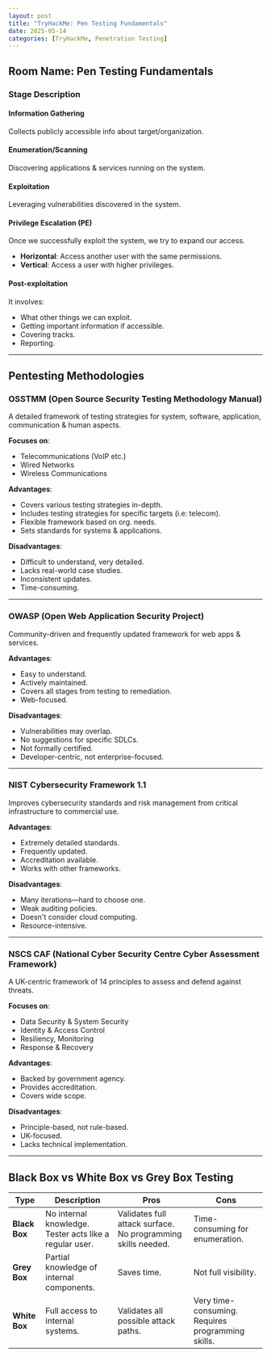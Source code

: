 ```yaml
---
layout: post
title: "TryHackMe: Pen Testing Fundamentals"
date: 2025-05-14
categories: [TryHackMe, Penetration Testing]
---
```


## Room Name: Pen Testing Fundamentals

### Stage Description

#### Information Gathering
Collects publicly accessible info about target/organization.

#### Enumeration/Scanning
Discovering applications & services running on the system.

#### Exploitation
Leveraging vulnerabilities discovered in the system.

#### Privilege Escalation (PE)
Once we successfully exploit the system, we try to expand our access.

- **Horizontal**: Access another user with the same permissions.
- **Vertical**: Access a user with higher privileges.

#### Post-exploitation
It involves:
- What other things we can exploit.
- Getting important information if accessible.
- Covering tracks.
- Reporting.

---

## Pentesting Methodologies

### OSSTMM (Open Source Security Testing Methodology Manual)
A detailed framework of testing strategies for system, software, application, communication & human aspects.

**Focuses on**:
- Telecommunications (VoIP etc.)
- Wired Networks
- Wireless Communications

**Advantages**:
- Covers various testing strategies in-depth.
- Includes testing strategies for specific targets (i.e: telecom).
- Flexible framework based on org. needs.
- Sets standards for systems & applications.

**Disadvantages**:
- Difficult to understand, very detailed.
- Lacks real-world case studies.
- Inconsistent updates.
- Time-consuming.

---

### OWASP (Open Web Application Security Project)
Community-driven and frequently updated framework for web apps & services.

**Advantages**:
- Easy to understand.
- Actively maintained.
- Covers all stages from testing to remediation.
- Web-focused.

**Disadvantages**:
- Vulnerabilities may overlap.
- No suggestions for specific SDLCs.
- Not formally certified.
- Developer-centric, not enterprise-focused.

---

### NIST Cybersecurity Framework 1.1
Improves cybersecurity standards and risk management from critical infrastructure to commercial use.

**Advantages**:
- Extremely detailed standards.
- Frequently updated.
- Accreditation available.
- Works with other frameworks.

**Disadvantages**:
- Many iterations—hard to choose one.
- Weak auditing policies.
- Doesn't consider cloud computing.
- Resource-intensive.

---

### NSCS CAF (National Cyber Security Centre Cyber Assessment Framework)
A UK-centric framework of 14 principles to assess and defend against threats.

**Focuses on**:
- Data Security & System Security
- Identity & Access Control
- Resiliency, Monitoring
- Response & Recovery

**Advantages**:
- Backed by government agency.
- Provides accreditation.
- Covers wide scope.

**Disadvantages**:
- Principle-based, not rule-based.
- UK-focused.
- Lacks technical implementation.

---

## Black Box vs White Box vs Grey Box Testing

| Type        | Description | Pros | Cons |
|-------------|-------------|------|------|
| **Black Box** | No internal knowledge. Tester acts like a regular user. | Validates full attack surface. No programming skills needed. | Time-consuming for enumeration. |
| **Grey Box**  | Partial knowledge of internal components. | Saves time. | Not full visibility. |
| **White Box** | Full access to internal systems. | Validates all possible attack paths. | Very time-consuming. Requires programming skills. |
